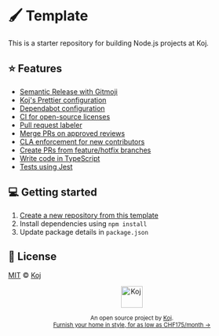 # 🖌️ Template

This is a starter repository for building Node.js projects at Koj.

## ⭐️ Features

- [Semantic Release with Gitmoji](./release.config.js)
- [Koj's Prettier configuration](./.prettierrc.cjs)
- [Dependabot configuration](./.github/dependabot.yml)
- [CI for open-source licenses](./.github/workflows/licensed.yml)
- [Pull request labeler](./.github/labeler.yml)
- [Merge PRs on approved reviews](./github/workflows/automerge.yml)
- [CLA enforcement for new contributors](./github/workflows/cla.yml)
- [Create PRs from feature/hotfix branches](./github/workflows/feature-pr.yml)
- [Write code in TypeScript](./src/index.ts)
- [Tests using Jest](./src/index.spec.ts)

## 💻 Getting started

1. [Create a new repository from this template](https://github.com/koj-co/template/generate)
2. Install dependencies using `npm install`
3. Update package details in `package.json`

## 📄 License

[MIT](./LICENSE) © [Koj](https://koj.co)

<p align="center">
  <a href="https://koj.co">
    <img width="44" alt="Koj" src="https://kojcdn.com/v1598284251/website-v2/koj-github-footer_m089ze.svg">
  </a>
</p>
<p align="center">
  <sub>An open source project by <a href="https://koj.co">Koj</a>. <br> <a href="https://koj.co">Furnish your home in style, for as low as CHF175/month →</a></sub>
</p>
